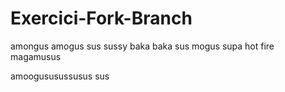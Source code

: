 # Exercici-Fork-Branch

amongus amogus sus 
sussy baka baka sus
mogus supa hot fire
magamusus

amoogususussusus sus